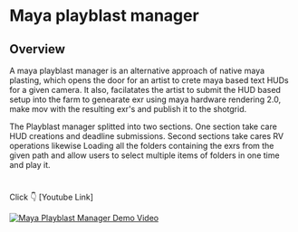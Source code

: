 # Maya playblast manager

## Overview

A maya playblast manager is an alternative approach of native maya plasting, which opens the door for an artist to crete maya based text HUDs for a given camera.
It also, facilatates the artist to submit the HUD based setup into the farm to genearate exr using maya hardware rendering 2.0, make mov with the resulting
exr's and publish it to the shotgrid. 

The Playblast manager splitted into two sections. One section take care HUD creations and deadline submissions. Second sections take cares RV operations likewise
Loading all the folders containing the exrs from the given path and allow users to select multiple items of folders in one time and play it. 

# 



Click :point_down: [Youtube Link]

[![Maya Playblast Manager Demo Video](https://img.youtube.com/vi/FN4qdxLvBrY/0.jpg)](https://youtu.be/FN4qdxLvBrY)
